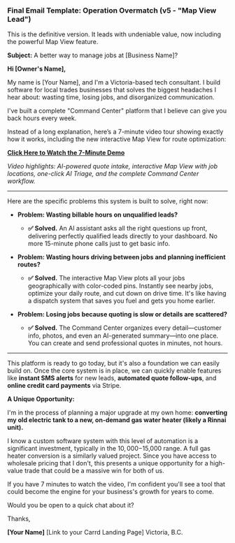 ### **Final Email Template: Operation Overmatch (v5 - "Map View Lead")**

This is the definitive version. It leads with undeniable value, now including the powerful Map View feature.

**Subject:** A better way to manage jobs at [Business Name]?

**Hi [Owner's Name],**

My name is [Your Name], and I'm a Victoria-based tech consultant. I build software for local trades businesses that solves the biggest headaches I hear about: wasting time, losing jobs, and disorganized communication.

I've built a complete "Command Center" platform that I believe can give you back hours every week.

Instead of a long explanation, here’s a 7-minute video tour showing exactly how it works, including the new interactive Map View for route optimization:

**[Click Here to Watch the 7-Minute Demo]([https://www.loom.com/share/1ead7162412140bea1f46988af675adf])**

*Video highlights: AI-powered quote intake, interactive Map View with job locations, one-click AI Triage, and the complete Command Center workflow.*

---

Here are the specific problems this system is built to solve, right now:

*   **Problem: Wasting billable hours on unqualified leads?**
    *   **✅ Solved.** An AI assistant asks all the right questions up front, delivering perfectly qualified leads directly to your dashboard. No more 15-minute phone calls just to get basic info.

*   **Problem: Wasting hours driving between jobs and planning inefficient routes?**
    *   **✅ Solved.** The interactive Map View plots all your jobs geographically with color-coded pins. Instantly see nearby jobs, optimize your daily route, and cut down on drive time. It's like having a dispatch system that saves you fuel and gets you home earlier.

*   **Problem: Losing jobs because quoting is slow or details are scattered?**
    *   **✅ Solved.** The Command Center organizes every detail—customer info, photos, and even an AI-generated summary—into one place. You can create and send professional quotes in minutes, not hours.

---

This platform is ready to go today, but it's also a foundation we can easily build on. Once the core system is in place, we can quickly enable features like **instant SMS alerts** for new leads, **automated quote follow-ups**, and **online credit card payments** via Stripe.

**A Unique Opportunity:**

I'm in the process of planning a major upgrade at my own home: **converting my old electric tank to a new, on-demand gas water heater (likely a Rinnai unit).**

I know a custom software system with this level of automation is a significant investment, typically in the $10,000-$15,000 range. A full gas heater conversion is a similarly valued project. Since you have access to wholesale pricing that I don't, this presents a unique opportunity for a high-value trade that could be a massive win for both of us.

If you have 7 minutes to watch the video, I'm confident you'll see a tool that could become the engine for your business's growth for years to come.

Would you be open to a quick chat about it?

Thanks,

**[Your Name]**
[Link to your Carrd Landing Page]
Victoria, B.C.